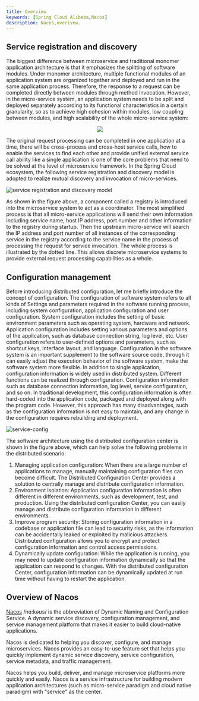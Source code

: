 ```yaml
---
title: Overview
keywords: [Spring Cloud Alibaba,Nacos]
description: Nacos,overivew.
---
```


## Service registration and discovery

The biggest difference between microservice and traditional monomer application architecture is that it emphasizes the splitting of software modules. Under monomer architecture, multiple functional modules of an application system are organized together and deployed and run in the same application process. Therefore, the response to a request can be completed directly between modules through method invocation. However, in the micro-service system, an application system needs to be split and deployed separately according to its functional characteristics in a certain granularity, so as to achieve high cohesion within modules, low coupling between modules, and high scalability of the whole micro-service system:

<p align="center">
<img src="https://sca-storage.oss-cn-hangzhou.aliyuncs.com/website/docs/zh/nacos/service-register-discovery.png"/>
</p>

The original request processing can be completed in one application at a time, there will be cross-process and cross-host service calls, how to enable the services to find each other and provide unified external service call ability like a single application is one of the core problems that need to be solved at the level of microservice framework.
In the Spring Cloud ecosystem, the following service registration and discovery model is adopted to realize mutual discovery and invocation of micro-services.

![service registration and discovery model](https://sca-storage.oss-cn-hangzhou.aliyuncs.com/website/docs/zh/nacos/service-register-discovery-module.png)

As shown in the figure above, a component called a registry is introduced into the microservice system to act as a coordinator. The most simplified process is that all micro-service applications will send their own information including service name, host IP address, port number and other information to the registry during startup. Then the upstream micro-service will search the IP address and port number of all instances of the corresponding service in the registry according to the service name in the process of processing the request for service invocation. The whole process is illustrated by the dotted line. This allows discrete microservice systems to provide external request processing capabilities as a whole.

## Configuration management

Before introducing distributed configuration, let me briefly introduce the concept of configuration. The configuration of software system refers to all kinds of Settings and parameters required in the software running process, including system configuration, application configuration and user configuration. System configuration includes the setting of basic environment parameters such as operating system, hardware and network. Application configuration includes setting various parameters and options of the application, such as database connection string, log level, etc. User configuration refers to user-defined options and parameters, such as shortcut keys, interface layout, and language. Configuration in the software system is an important supplement to the software source code, through it can easily adjust the execution behavior of the software system, make the software system more flexible.
In addition to single application, configuration information is widely used in distributed system. Different functions can be realized through configuration. Configuration information such as database connection information, log level, service configuration, and so on. In traditional development, this configuration information is often hard-coded into the application code, packaged and deployed along with the program code. However, this approach has many disadvantages, such as the configuration information is not easy to maintain, and any change in the configuration requires rebuilding and deployment.

![service-config](https://sca-storage.oss-cn-hangzhou.aliyuncs.com/website/docs/zh/nacos/service-config.png)

The software architecture using the distributed configuration center is shown in the figure above, which can help solve the following problems in the distributed scenario:
1. Managing application configuration: When there are a large number of applications to manage, manually maintaining configuration files can become difficult. The Distributed Configuration Center provides a solution to centrally manage and distribute configuration information.
2. Environment isolation: Application configuration information is often different in different environments, such as development, test, and production. Using the distributed configuration Center, you can easily manage and distribute configuration information in different environments.
3. Improve program security: Storing configuration information in a codebase or application file can lead to security risks, as the information can be accidentally leaked or exploited by malicious attackers. Distributed configuration allows you to encrypt and protect configuration information and control access permissions.
4. Dynamically update configuration: While the application is running, you may need to update configuration information dynamically so that the application can respond to changes. With the distributed configuration Center, configuration information can be dynamically updated at run time without having to restart the application.

## Overview of Nacos

[Nacos](https://nacos.io/zh-cn/) /nɑ:kəʊs/ is the abbreviation of Dynamic Naming and Configuration Service. A dynamic service discovery, configuration management, and service management platform that makes it easier to build cloud-native applications.

Nacos is dedicated to helping you discover, configure, and manage microservices. Nacos provides an easy-to-use feature set that helps you quickly implement dynamic service discovery, service configuration, service metadata, and traffic management.

Nacos helps you build, deliver, and manage microservice platforms more quickly and easily. Nacos is a service infrastructure for building modern application architectures (such as micro-service paradigm and cloud native paradigm) with "service" as the center.
